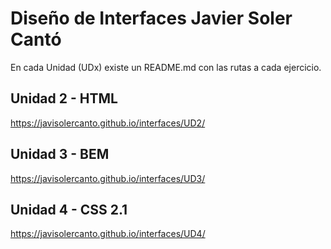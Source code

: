# Diseño de Interfaces Javier Soler Cantó

En cada Unidad (UDx) existe un README.md con las rutas a cada ejercicio.

## Unidad 2 - HTML

https://javisolercanto.github.io/interfaces/UD2/

## Unidad 3 - BEM

https://javisolercanto.github.io/interfaces/UD3/

## Unidad 4 - CSS 2.1

https://javisolercanto.github.io/interfaces/UD4/

